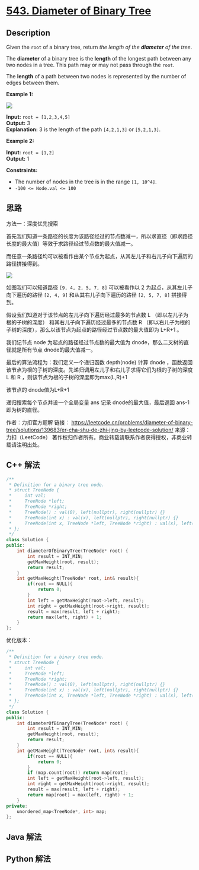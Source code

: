 # [543. Diameter of Binary Tree](https://leetcode.com/problems/diameter-of-binary-tree/)

<!-- toc -->

## Description

Given the `root` of a binary tree, return _the length of the **diameter** of the tree_.

The **diameter** of a binary tree is the **length** of the longest path between any two nodes in a tree. This path may or may not pass through the `root`.

The **length** of a path between two nodes is represented by the number of edges between them.

**Example 1:**

![](https://assets.leetcode.com/uploads/2021/03/06/diamtree.jpg)

**Input:** `root = [1,2,3,4,5]`    
**Output:** 3    
**Explanation:** 3 is the length of the path `[4,2,1,3]` or `[5,2,1,3]`.

**Example 2:**

**Input:** `root = [1,2]`     
**Output:** 1

**Constraints:**

- The number of nodes in the tree is in the range `[1, 10^4]`.
- `-100 <= Node.val <= 100`

## 思路

方法一：深度优先搜索

首先我们知道一条路径的长度为该路径经过的节点数减一，所以求直径（即求路径长度的最大值）等效于求路径经过节点数的最大值减一。

而任意一条路径均可以被看作由某个节点为起点，从其左儿子和右儿子向下遍历的路径拼接得到。

![](https://cdn.jsdelivr.net/gh/Rosefinch-Midsummer/MyImagesHost03/img/20240728101948.png)

如图我们可以知道路径 `[9, 4, 2, 5, 7, 8]` 可以被看作以 2 为起点，从其左儿子向下遍历的路径 `[2, 4, 9]` 和从其右儿子向下遍历的路径 `[2, 5, 7, 8]` 拼接得到。

假设我们知道对于该节点的左儿子向下遍历经过最多的节点数 L （即以左儿子为根的子树的深度） 和其右儿子向下遍历经过最多的节点数 R （即以右儿子为根的子树的深度），那么以该节点为起点的路径经过节点数的最大值即为 L+R+1 。

我们记节点 node 为起点的路径经过节点数的最大值为 dnode，那么二叉树的直径就是所有节点 dnode的最大值减一。

最后的算法流程为：我们定义一个递归函数 depth(node) 计算 dnode ，函数返回该节点为根的子树的深度。先递归调用左儿子和右儿子求得它们为根的子树的深度 L 和 R ，则该节点为根的子树的深度即为max(L,R)+1

该节点的 dnode值为L+R+1

递归搜索每个节点并设一个全局变量 ans 记录 dnode的最大值，最后返回 ans-1 即为树的直径。

作者：力扣官方题解
链接： https://leetcode.cn/problems/diameter-of-binary-tree/solutions/139683/er-cha-shu-de-zhi-jing-by-leetcode-solution/
来源：力扣（LeetCode）
著作权归作者所有。商业转载请联系作者获得授权，非商业转载请注明出处。

## C++ 解法

```cpp
/**
 * Definition for a binary tree node.
 * struct TreeNode {
 *     int val;
 *     TreeNode *left;
 *     TreeNode *right;
 *     TreeNode() : val(0), left(nullptr), right(nullptr) {}
 *     TreeNode(int x) : val(x), left(nullptr), right(nullptr) {}
 *     TreeNode(int x, TreeNode *left, TreeNode *right) : val(x), left(left), right(right) {}
 * };
 */
class Solution {
public:
    int diameterOfBinaryTree(TreeNode* root) {
        int result = INT_MIN;
        getMaxHeight(root, result);
        return result;
    }
    int getMaxHeight(TreeNode* root, int& result){
        if(root == NULL){
            return 0;
        }
        int left = getMaxHeight(root->left, result);
        int right = getMaxHeight(root->right, result);
        result = max(result, left + right);
        return max(left, right) + 1;
    }
};
```

优化版本：

```cpp
/**
 * Definition for a binary tree node.
 * struct TreeNode {
 *     int val;
 *     TreeNode *left;
 *     TreeNode *right;
 *     TreeNode() : val(0), left(nullptr), right(nullptr) {}
 *     TreeNode(int x) : val(x), left(nullptr), right(nullptr) {}
 *     TreeNode(int x, TreeNode *left, TreeNode *right) : val(x), left(left), right(right) {}
 * };
 */
class Solution {
public:
    int diameterOfBinaryTree(TreeNode* root) {
        int result = INT_MIN;
        getMaxHeight(root, result);
        return result;
    }
    int getMaxHeight(TreeNode* root, int& result){
        if(root == NULL){
            return 0;
        }
        if (map.count(root)) return map[root];
        int left = getMaxHeight(root->left, result);
        int right = getMaxHeight(root->right, result);
        result = max(result, left + right);
        return map[root] = max(left, right) + 1;
    }
private:
    unordered_map<TreeNode*, int> map;
};
```
## Java 解法


## Python 解法